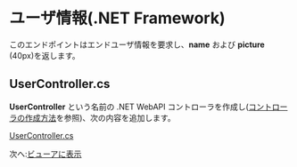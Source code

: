 # ユーザ情報(.NET Framework)

このエンドポイントはエンドユーザ情報を要求し、**name** および **picture** (40px)を返します。

## UserController.cs

**UserController** という名前の .NET WebAPI コントローラを作成し([コントローラの作成方法](/ja_jp/environment/setup/net_controller)を参照)、次の内容を追加します。

[UserController.cs](_snippets/viewhubmodels/net/UserController.cs ':include :type=code csharp')

次へ:[ビューアに表示](/ja_jp/viewer/3legged/readme)